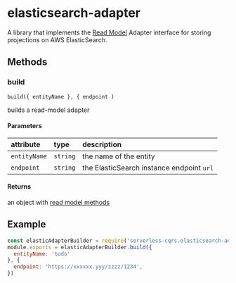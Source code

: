# elasticsearch-adapter

A library that implements the [Read Model](https://serverless-cqrs.gitbook.io/serverless-cqrs/advanced/repository/read-model) Adapter interface for storing projections on AWS ElasticSearch.

## Methods

### build

`build({ entityName }, { endpoint )` 

builds a read-model adapter 

#### Parameters

| attribute | type | description |
| :--- | :--- | :--- |
| `entityName` | `string` | the name of the entity |
| `endpoint` | `string` | the ElasticSearch instance endpoint `url` |

#### Returns

an object with [read model methods](https://serverless-cqrs.gitbook.io/serverless-cqrs/advanced/repository/read-model#methods)

## Example

```javascript
const elasticAdapterBuilder = require('serverless-cqrs.elasticsearch-adapter')
module.exports = elasticAdapterBuilder.build({ 
  entityName: 'todo'
}, {
  endpoint: 'https://xxxxxx.yyy/zzzz/1234',
})
```
